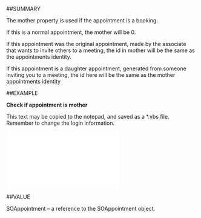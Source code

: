 
##SUMMARY


The mother property is used if the appointment is a booking. 

If this is a normal appointment, the mother will be 0. 

If this appointment was the original appointment, made by the associate that wants to invite others to a meeting, the id in mother will be the same as the appointments identity. 

If this appointment is a daughter appointment, generated from someone inviting you to a meeting, the id here will be the same as the mother appointments identity 



##EXAMPLE

**Check if appointment is mother**

This text may be copied to the notepad, and saved as a *.vbs file. Remember to change the login information.

![](..\..\Examples\vbs\SOAppointment.Mother.vbs.txt)


##VALUE

SOAppointment – a reference to the SOAppointment object.

